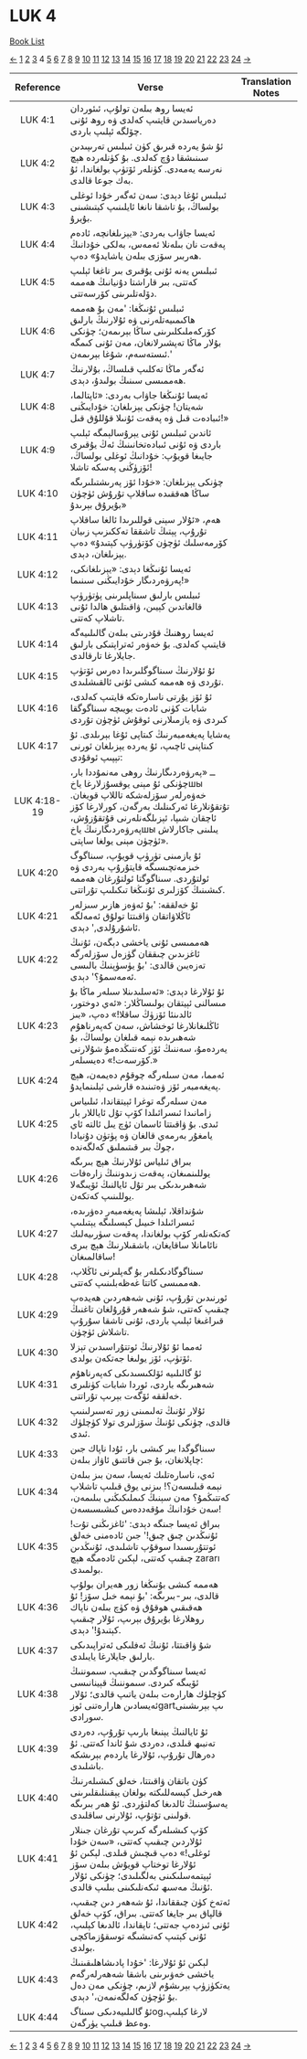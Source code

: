 # LUK 4
[Book List](../README.md)

[<-](./chapter_3.md) [1](./chapter_1.md) [2](./chapter_2.md) [3](./chapter_3.md) 4 [5](./chapter_5.md) [6](./chapter_6.md) [7](./chapter_7.md) [8](./chapter_8.md) [9](./chapter_9.md) [10](./chapter_10.md) [11](./chapter_11.md) [12](./chapter_12.md) [13](./chapter_13.md) [14](./chapter_14.md) [15](./chapter_15.md) [16](./chapter_16.md) [17](./chapter_17.md) [18](./chapter_18.md) [19](./chapter_19.md) [20](./chapter_20.md) [21](./chapter_21.md) [22](./chapter_22.md) [23](./chapter_23.md) [24](./chapter_24.md) [->](./chapter_5.md)

| Reference | Verse | Translation Notes |
|:---------:|-------|-------------------|
|LUK 4:1|ئەيسا روھ بىلەن تولۇپ، ئىئوردان دەرياسىدىن قايتىپ كەلدى ۋە روھ ئۇنى چۆلگە ئېلىپ باردى.||
|LUK 4:2|ئۇ شۇ يەردە قىرىق كۈن ئىبلىس تەرىپىدىن سىنىشقا دۇچ كەلدى. بۇ كۈنلەردە ھېچ نەرسە يەمەدى. كۈنلەر ئۆتۈپ بولغاندا، ئۇ بەك جوعا قالدى.||
|LUK 4:3|ئىبلىس ئۇغا دېدى: سەن ئەگەر خۇدا ئوغلى بولساڭ، بۇ تاشقا نانغا ئايلىنىپ كېتىشىنى بۇيرۇ.||
|LUK 4:4|ئەيسا جاۋاب بەردى: «يېزىلغانچە، ئادەم پەقەت نان بىلەنلا ئەمەس، بەلكى خۇدانىڭ ھەربىر سۆزى بىلەن ياشايدۇ» دەپ.||
|LUK 4:5|ئىبلىس يەنە ئۇنى يۇقىرى بىر تاغغا ئېلىپ كەتتى، بىر قاراشتا دۇنيانىڭ ھەممە دۆلەتلىرىنى كۆرسەتتى.||
|LUK 4:6|ئىبلىس ئۇنىڭغا: 'مەن بۇ ھەممە ھاكىمىيەتلەرنى ۋە ئۇلارنىڭ بارلىق كۆركەملىكلىرىنى ساڭا بېرىمەن؛ چۈنكى بۇلار ماڭا تەپشىرلانغان، مەن ئۇنى كىمگە ئىستەسەم، شۇغا بېرىمەن.'||
|LUK 4:7|ئەگەر ماڭا تەكلىپ قىلساڭ، بۇلارنىڭ ھەممىسى سىنىڭ بولىدۇ، دېدى.||
|LUK 4:8|ئەيسا ئۇنىڭغا جاۋاب بەردى: «ئاپتالما، شەيتان! چۈنكى يېزىلغان: خۇدايىڭنى ئىبادەت قىل ۋە پەقەت ئۇنىلا قۇللۇق قىل!»||
|LUK 4:9|ئاندىن ئىبلىس ئۇنى يېرۇسالېمگە ئېلىپ باردى ۋە ئۇنى ئىبادەتخانىنىڭ ئەڭ يۇقىرى جايىغا قويۇپ: خۇدانىڭ ئوغلى بولساڭ، ئۆزۈڭنى پەسكە تاشلا!||
|LUK 4:10|چۈنكى يېزىلغان: «خۇدا ئۆز پەرىشتىلىرىگە ساڭا ھەققىدە ساقلاپ تۇرۇش ئۈچۈن بۇيرۇق بېرىدۇ»||
|LUK 4:11|ھەم، «ئۇلار سېنى قوللىرىدا ئالغا ساقلاپ تۇرۇپ، پېتىڭ تاشققا تەككىزىپ زىيان كۆرمەسلىك ئۈچۈن كۆتۈرۈپ كېتىدۇ» دەپ يېزىلغان، دېدى.||
|LUK 4:12|ئەيسا ئۇنىڭغا دېدى: «يېزىلغانكى، پەرۋەردىگار خۇدايىڭنى سىنىما!»||
|LUK 4:13|ئىبلىس بارلىق سىناپلىرىنى پۈتۈرۈپ قالغاندىن كېيىن، ۋاقىتلىق ھالدا ئۇنى تاشلاپ كەتتى.||
|LUK 4:14|ئەيسا روھنىڭ قۇدرىتى بىلەن گالىلىيەگە قايتىپ كەلدى. بۇ خەۋەر ئەتراپتىكى بارلىق جايلارغا تارقالدى.||
|LUK 4:15|ئۇ ئۇلارنىڭ سىناگوگلىرىدا دەرس ئۆتۈپ تۇردى ۋە ھەممە كىشى ئۇنى ئالقىشلىدى.||
|LUK 4:16|ئۇ ئۆز يۇرتى ناسارەتكە قايتىپ كەلدى، شابات كۈنى ئادەت بويىچە سىناگوگقا كىردى ۋە يازمىلارنى ئوقۇش ئۈچۈن تۇردى||
|LUK 4:17|يەشايا پەيغەمبەرنىڭ كىتاپى ئۇغا بېرىلدى. ئۇ كىتاپنى ئاچىپ، ئۇ يەردە يېزىلغان ئورنى تېپىپ ئوقۇدى:||
|LUK 4:18-19|ــ «پەرۋەردىگارنىڭ روھى مەنمۇددا بار، چۈنكى ئۇ مېنى يوقسۇزلارغا ياخшы خەۋەرلەر سۆزلەشكە تاللاپ قويغان. تۇتقۇنلارغا ئەركىنلىك بەرگەن، كورلارغا كۆز ئاچقان شىپا، ئېزىلگەنلەرنى قۇتقۇزۇش، پەرۋەردىگارنىڭ ياخшы يىلىنى جاكارلاش ئۈچۈن مېنى يولغا ساپتى».||
|LUK 4:20|ئۇ يازمىنى تۈرۈپ قويۇپ، سىناگوگ خىزمەتچىسىگە قايتۇرۇپ بەردى ۋە ئولتۇردى. سىناگوگتا ئولتۇرغان ھەممە كىشىنىڭ كۆزلىرى ئۇنىڭغا تىكىلىپ تۇراتتى.||
|LUK 4:21|ئۇ خەلققە: 'بۇ ئەۋەز ھازىر سىزلەر ئاڭلاۋاتقان ۋاقىتتا تولۇق ئەمەلگە ئاشۇرۇلدى,' دېدى.||
|LUK 4:22|ھەممىسى ئۇنى ياخشى دېگەن، ئۇنىڭ ئاغزىدىن چىققان گۈزەل سۆزلەرگە تەزەيىن قالدى: 'بۇ يۈسۈپنىڭ بالىسى ئەمەسمۇ؟' دېدى.||
|LUK 4:23|ئۇ ئۇلارغا دېدى: «ئەسلىدىنلا سىلەر ماڭا بۇ مىسالنى ئېيتقان بولىساڭلار: «ئەي دوختور، ئالدىنئا ئۆزۈڭ ساقلا!» دەپ، «بىز ئاڭلىغانلارغا ئوخشاش، سەن كەپەرناھۇم شەھىرىدە نېمە قىلغان بولساڭ، بۇ يەردەمۇ، سەننىڭ ئۆز كەنتىڭدەمۇ شۇلارنى كۆرسەت!» دەيسىلەر.»||
|LUK 4:24|ئەمما، مەن سىلەرگە چوقۇم دەيمەن، ھېچ پەيغەمبەر ئۆز ۋەتىنىدە قارشى ئېلىنمايدۇ.||
|LUK 4:25|مەن سىلەرگە توغرا ئېيتقاندا، ئىلىياس زامانىدا ئىسرائىلدا كۆپ تۇل ئاياللار بار ئىدى. بۇ ۋاقىتتا ئاسمان ئۈچ يىل ئالتە ئاي يامغۇر بەرمەي قالغان ۋە پۈتۈن دۇنيادا چوڭ بىر قىتىملىق كەلگەندە،||
|LUK 4:26|بىراق ئىلياس ئۇلارنىڭ ھېچ بىرىگە يوللىنمىغان، پەقەت زىدوننىڭ زارەفات شەھىرىدىكى بىر تۇل ئايالنىڭ ئۆيىگەلا يوللىنىپ كەتكەن.||
|LUK 4:27|شۇنداقلا، ئېلىشا پەيغەمبەر دەۋرىدە، ئىسرائىلدا خىيىل كېسىلىگە يېتىلىپ كەتكەنلەر كۆپ بولغاندا، پەقەت سۈرىيەلىك نائامانلا ساقايغان، باشقىلارنىڭ ھېچ بىرى ساقالمىغان!||
|LUK 4:28|سىناگوگادىكىلەر بۇ گەپلىرنى ئاڭلاپ، ھەممىسى كاتتا غەظەبلىنىپ كەتتى.||
|LUK 4:29|ئورنىدىن تۇرۇپ، ئۇنى شەھەردىن ھەيدەپ چىقىپ كەتتى، شۇ شەھەر قۇرۇلغان تاغنىڭ قىراغىغا ئېلىپ باردى، ئۇنى تاشقا سۇرۇپ تاشلاش ئۈچۈن.||
|LUK 4:30|ئەمما ئۇ ئۇلارنىڭ ئوتتۇراسىدىن تېزلا ئۆتۈپ، ئۆز يولىغا جەتكەن بولدى.||
|LUK 4:31|ئۇ گالىلىيە ئۆلكىسىدىكى كەپەرناھۇم شەھىرىگە باردى، ئوردا شابات كۈنلىرى خەلققە ئۆگەت بېرىپ تۇراتتى.||
|LUK 4:32|ئۇلار ئۇنىڭ تەلىمىنى زور تەسىرلىنىپ قالدى، چۈنكى ئۇنىڭ سۆزلىرى تولا كۈچلۈك ئىدى.||
|LUK 4:33|سىناگوگدا بىر كىشى بار، ئۇدا ناپاك جىن چاپلانغان، بۇ جىن قاتتىق ئاۋاز بىلەن:||
|LUK 4:34|ئەي، ناسارەتلىك ئەيسا، سەن بىز بىلەن نېمە قىلىسەن؟! بىزنى يوق قىلىپ تاشلاپ كەتتىڭمۇ؟ مەن سېنىڭ كىملىكىڭنى بىلىمەن، سەن خۇدانىڭ مۇقەددەس كىشىسىسەن!||
|LUK 4:35|بىراق ئەيسا جىنگە دېدى: 'ئاغزىڭنى تۇت! ئۇنىڭدىن چىق چىق!' جىن ئادەمنى خەلق ئوتتۇرىسىدا سوقۇپ تاشلىدى، ئۇنىڭدىن چىقىپ كەتتى، لېكىن ئادەمگە ھېچ zararı بولمىدى.||
|LUK 4:36|ھەممە كىشى بۇنىڭغا زور ھەيران بولۇپ قالدى، بىر-بىرىگە: 'بۇ نېمە خىل سۆز! ئۇ ھەقىقىي ھوقۇق ۋە كۈچ بىلەن ناپاك روھلارغا بۇيرۇق بېرىپ، ئۇلار چىقىپ كېتىدۇ!' دېدى.||
|LUK 4:37|شۇ ۋاقىتتا، ئۇنىڭ ئەفلىكى ئەتراپىدىكى بارلىق جايلارغا يايىلدى.||
|LUK 4:38|ئەيسا سىناگوگدىن چىقىپ، سىموننىڭ ئۆيىگە كىردى. سىموننىڭ قېينانىسى كۈچلۈك ھارارەت بىلەن ياتىپ قالدى؛ ئۇلار ئەيسادىن ھارارەتنى ئوزgartىپ بېرىشىنى سورادى.||
|LUK 4:39|ئۇ ئايالنىڭ يېنىغا بارىپ تۇرۇپ، دەردى تەنبىھ قىلدى، دەردى شۇ ئاندا كەتتى. ئۇ دەرھال تۇرۇپ، ئۇلارغا ياردەم بېرىشكە باشلىدى.||
|LUK 4:40|كۈن باتقان ۋاقىتتا، خەلق كىشىلەرنىڭ ھەرخىل كېسەللىكتە بولغان يېقىنلىقلىرىنى يەسۇسنىڭ ئالدىغا كەلتۈردى. ئۇ ھەر بىرىگە قولىنى تۇتۇپ، ئۇلارنى ساقلىدى.||
|LUK 4:41|كۆپ كىشىلەرگە كىرىپ تۇرغان جىنلار ئۇلاردىن چىقىپ كەتتى، «سەن خۇدا ئوغلى!» دەپ قىچىش قىلدى. لېكىن ئۇ ئۇلارغا توختاپ قويۇش بىلەن سۆز ئېيتمەسلىكىنى بەلگىلىدى؛ چۈنكى ئۇلار ئۇنىڭ مەسىھ ئىكەنلىكىنى بىلىپ قالدى.||
|LUK 4:42|ئەتەخ كۈن چىققاندا، ئۇ شەھەر دىن چىقىپ، قالپاق بىر جايغا كەتتى. بىراق، كۆپ خەلق ئۇنى ئىزدەپ جەتتى؛ تاپقاندا، ئالدىغا كېلىپ، ئۇنى كېتىپ كەتىشىگە توسقۇزماكچى بولدى.||
|LUK 4:43|لېكىن ئۇ ئۇلارغا: 'خۇدا پادىشاھلىقىنىڭ ياخشى خەۋىرىنى باشقا شەھەرلەرگەم يەتكۈزۈپ بېرىشۇم لازىم، چۈنكى مەن دەل بۇ ئۈچۈن كەلگەنمەن،' دېدى.||
|LUK 4:44|ئۇ گالىلىيەدىكى سىناگogلارغا كېلىپ، وەعظ قىلىپ يۈرگەن.||


[<-](./chapter_3.md) [1](./chapter_1.md) [2](./chapter_2.md) [3](./chapter_3.md) 4 [5](./chapter_5.md) [6](./chapter_6.md) [7](./chapter_7.md) [8](./chapter_8.md) [9](./chapter_9.md) [10](./chapter_10.md) [11](./chapter_11.md) [12](./chapter_12.md) [13](./chapter_13.md) [14](./chapter_14.md) [15](./chapter_15.md) [16](./chapter_16.md) [17](./chapter_17.md) [18](./chapter_18.md) [19](./chapter_19.md) [20](./chapter_20.md) [21](./chapter_21.md) [22](./chapter_22.md) [23](./chapter_23.md) [24](./chapter_24.md) [->](./chapter_5.md)